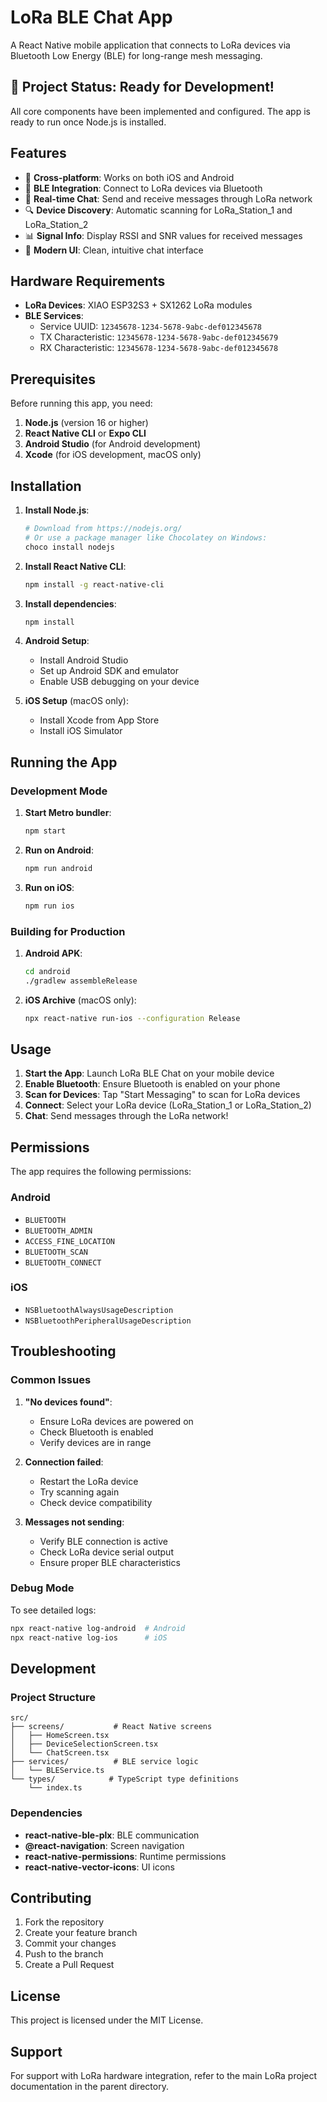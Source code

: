 # LoRa BLE Chat App

A React Native mobile application that connects to LoRa devices via Bluetooth Low Energy (BLE) for long-range mesh messaging.

## 🎉 Project Status: Ready for Development!

All core components have been implemented and configured. The app is ready to run once Node.js is installed.

## Features

- 📱 **Cross-platform**: Works on both iOS and Android
- 📡 **BLE Integration**: Connect to LoRa devices via Bluetooth
- 💬 **Real-time Chat**: Send and receive messages through LoRa network
- 🔍 **Device Discovery**: Automatic scanning for LoRa_Station_1 and LoRa_Station_2
- 📊 **Signal Info**: Display RSSI and SNR values for received messages
- 🎨 **Modern UI**: Clean, intuitive chat interface

## Hardware Requirements

- **LoRa Devices**: XIAO ESP32S3 + SX1262 LoRa modules
- **BLE Services**: 
  - Service UUID: `12345678-1234-5678-9abc-def012345678`
  - TX Characteristic: `12345678-1234-5678-9abc-def012345679`
  - RX Characteristic: `12345678-1234-5678-9abc-def012345678`

## Prerequisites

Before running this app, you need:

1. **Node.js** (version 16 or higher)
2. **React Native CLI** or **Expo CLI**
3. **Android Studio** (for Android development)
4. **Xcode** (for iOS development, macOS only)

## Installation

1. **Install Node.js**:
   ```bash
   # Download from https://nodejs.org/
   # Or use a package manager like Chocolatey on Windows:
   choco install nodejs
   ```

2. **Install React Native CLI**:
   ```bash
   npm install -g react-native-cli
   ```

3. **Install dependencies**:
   ```bash
   npm install
   ```

4. **Android Setup**:
   - Install Android Studio
   - Set up Android SDK and emulator
   - Enable USB debugging on your device

5. **iOS Setup** (macOS only):
   - Install Xcode from App Store
   - Install iOS Simulator

## Running the App

### Development Mode

1. **Start Metro bundler**:
   ```bash
   npm start
   ```

2. **Run on Android**:
   ```bash
   npm run android
   ```

3. **Run on iOS**:
   ```bash
   npm run ios
   ```

### Building for Production

1. **Android APK**:
   ```bash
   cd android
   ./gradlew assembleRelease
   ```

2. **iOS Archive** (macOS only):
   ```bash
   npx react-native run-ios --configuration Release
   ```

## Usage

1. **Start the App**: Launch LoRa BLE Chat on your mobile device
2. **Enable Bluetooth**: Ensure Bluetooth is enabled on your phone
3. **Scan for Devices**: Tap "Start Messaging" to scan for LoRa devices
4. **Connect**: Select your LoRa device (LoRa_Station_1 or LoRa_Station_2)
5. **Chat**: Send messages through the LoRa network!

## Permissions

The app requires the following permissions:

### Android
- `BLUETOOTH`
- `BLUETOOTH_ADMIN` 
- `ACCESS_FINE_LOCATION`
- `BLUETOOTH_SCAN`
- `BLUETOOTH_CONNECT`

### iOS
- `NSBluetoothAlwaysUsageDescription`
- `NSBluetoothPeripheralUsageDescription`

## Troubleshooting

### Common Issues

1. **"No devices found"**:
   - Ensure LoRa devices are powered on
   - Check Bluetooth is enabled
   - Verify devices are in range

2. **Connection failed**:
   - Restart the LoRa device
   - Try scanning again
   - Check device compatibility

3. **Messages not sending**:
   - Verify BLE connection is active
   - Check LoRa device serial output
   - Ensure proper BLE characteristics

### Debug Mode

To see detailed logs:
```bash
npx react-native log-android  # Android
npx react-native log-ios      # iOS
```

## Development

### Project Structure
```
src/
├── screens/           # React Native screens
│   ├── HomeScreen.tsx
│   ├── DeviceSelectionScreen.tsx
│   └── ChatScreen.tsx
├── services/          # BLE service logic
│   └── BLEService.ts
└── types/            # TypeScript type definitions
    └── index.ts
```

### Dependencies

- **react-native-ble-plx**: BLE communication
- **@react-navigation**: Screen navigation
- **react-native-permissions**: Runtime permissions
- **react-native-vector-icons**: UI icons

## Contributing

1. Fork the repository
2. Create your feature branch
3. Commit your changes
4. Push to the branch
5. Create a Pull Request

## License

This project is licensed under the MIT License.

## Support

For support with LoRa hardware integration, refer to the main LoRa project documentation in the parent directory.